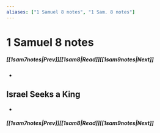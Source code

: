 ```yaml
---
aliases: ["1 Samuel 8 notes", "1 Sam. 8 notes"]
---
```

# 1 Samuel 8 notes
##### <span class=arrow-left></span>[[1sam7notes|Prev]]<span class=navigation-separator></span>[[1sam8|Read]]<span class=navigation-separator></span>[[1sam9notes|Next]]<span class=arrow-right></span>
- 
## Israel Seeks a King
- 
##### <span class=arrow-left></span>[[1sam7notes|Prev]]<span class=navigation-separator></span>[[1sam8|Read]]<span class=navigation-separator></span>[[1sam9notes|Next]]<span class=arrow-right></span>